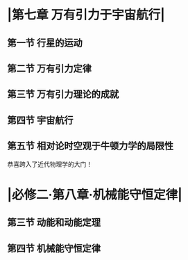 


































# |第七章 万有引力于宇宙航行|
## 第一节 行星的运动
## 第二节 万有引力定律
## 第三节 万有引力理论的成就
## 第四节 宇宙航行
## 第五节 相对论时空观于牛顿力学的局限性
恭喜跨入了近代物理学的大门！


# |必修二·第八章·机械能守恒定律|
## 第三节 动能和动能定理
## 第四节 机械能守恒定律